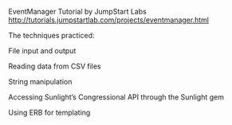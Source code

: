 EventManager Tutorial by JumpStart Labs http://tutorials.jumpstartlab.com/projects/eventmanager.html

The techniques practiced:


File input and output

Reading data from CSV files

String manipulation

Accessing Sunlight’s Congressional API through the Sunlight gem

Using ERB for templating